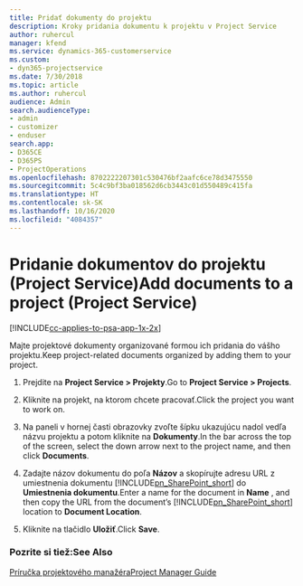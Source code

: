 ```yaml
---
title: Pridať dokumenty do projektu
description: Kroky pridania dokumentu k projektu v Project Service
author: ruhercul
manager: kfend
ms.service: dynamics-365-customerservice
ms.custom:
- dyn365-projectservice
ms.date: 7/30/2018
ms.topic: article
ms.author: ruhercul
audience: Admin
search.audienceType:
- admin
- customizer
- enduser
search.app:
- D365CE
- D365PS
- ProjectOperations
ms.openlocfilehash: 8702222207301c530476bf2aafc6ce78d3475550
ms.sourcegitcommit: 5c4c9bf3ba018562d6cb3443c01d550489c415fa
ms.translationtype: HT
ms.contentlocale: sk-SK
ms.lasthandoff: 10/16/2020
ms.locfileid: "4084357"
---
```

# <a name="add-documents-to-a-project-project-service"></a><span data-ttu-id="7c5e1-103">Pridanie dokumentov do projektu (Project Service)</span><span class="sxs-lookup"><span data-stu-id="7c5e1-103">Add documents to a project (Project Service)</span></span>

[!INCLUDE[cc-applies-to-psa-app-1x-2x](../includes/cc-applies-to-psa-app-1x-2x.md)]

<span data-ttu-id="7c5e1-104">Majte projektové dokumenty organizované formou ich pridania do vášho projektu.</span><span class="sxs-lookup"><span data-stu-id="7c5e1-104">Keep project-related documents organized by adding them to your project.</span></span>  
  
1. <span data-ttu-id="7c5e1-105">Prejdite na **Project Service > Projekty**.</span><span class="sxs-lookup"><span data-stu-id="7c5e1-105">Go to **Project Service > Projects**.</span></span>  
  
2. <span data-ttu-id="7c5e1-106">Kliknite na projekt, na ktorom chcete pracovať.</span><span class="sxs-lookup"><span data-stu-id="7c5e1-106">Click the project you want to work on.</span></span>  
  
3. <span data-ttu-id="7c5e1-107">Na paneli v hornej časti obrazovky zvoľte šípku ukazujúcu nadol vedľa názvu projektu a potom kliknite na **Dokumenty**.</span><span class="sxs-lookup"><span data-stu-id="7c5e1-107">In the bar across the top of the screen, select the down arrow next to the project name, and then click **Documents**.</span></span>  
  
4. <span data-ttu-id="7c5e1-108">Zadajte názov dokumentu do poľa **Názov** a skopírujte adresu URL z umiestnenia dokumentu [!INCLUDE[pn_SharePoint_short](../includes/pn-sharepoint-short.md)] do **Umiestnenia dokumentu**.</span><span class="sxs-lookup"><span data-stu-id="7c5e1-108">Enter a name for the document in **Name** ,  and then copy the URL from the document’s [!INCLUDE[pn_SharePoint_short](../includes/pn-sharepoint-short.md)] location to **Document Location**.</span></span>  
  
5. <span data-ttu-id="7c5e1-109">Kliknite na tlačidlo **Uložiť**.</span><span class="sxs-lookup"><span data-stu-id="7c5e1-109">Click **Save**.</span></span>  
  
### <a name="see-also"></a><span data-ttu-id="7c5e1-110">Pozrite si tiež:</span><span class="sxs-lookup"><span data-stu-id="7c5e1-110">See Also</span></span>  
 [<span data-ttu-id="7c5e1-111">Príručka projektového manažéra</span><span class="sxs-lookup"><span data-stu-id="7c5e1-111">Project Manager Guide</span></span>](../psa/project-manager-guide.md)
